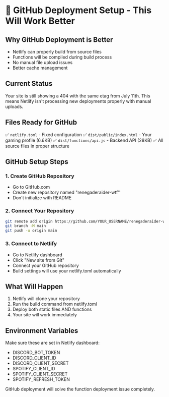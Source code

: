 # 🚀 GitHub Deployment Setup - This Will Work Better

## Why GitHub Deployment is Better
- Netlify can properly build from source files
- Functions will be compiled during build process
- No manual file upload issues
- Better cache management

## Current Status
Your site is still showing a 404 with the same etag from July 11th. This means Netlify isn't processing new deployments properly with manual uploads.

## Files Ready for GitHub
✅ `netlify.toml` - Fixed configuration
✅ `dist/public/index.html` - Your gaming profile (6.6KB)
✅ `dist/functions/api.js` - Backend API (28KB)
✅ All source files in proper structure

## GitHub Setup Steps

### 1. Create GitHub Repository
- Go to GitHub.com
- Create new repository named "renegaderaider-wtf"
- Don't initialize with README

### 2. Connect Your Repository
```bash
git remote add origin https://github.com/YOUR_USERNAME/renegaderaider-wtf.git
git branch -M main
git push -u origin main
```

### 3. Connect to Netlify
- Go to Netlify dashboard
- Click "New site from Git"
- Connect your GitHub repository
- Build settings will use your netlify.toml automatically

## What Will Happen
1. Netlify will clone your repository
2. Run the build command from netlify.toml
3. Deploy both static files AND functions
4. Your site will work immediately

## Environment Variables
Make sure these are set in Netlify dashboard:
- DISCORD_BOT_TOKEN
- DISCORD_CLIENT_ID
- DISCORD_CLIENT_SECRET
- SPOTIFY_CLIENT_ID
- SPOTIFY_CLIENT_SECRET
- SPOTIFY_REFRESH_TOKEN

GitHub deployment will solve the function deployment issue completely.